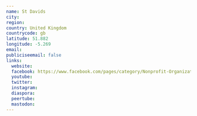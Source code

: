```yaml
---
name: St Davids
city:
region:
country: United Kingdom
countrycode: gb
latitude: 51.882
longitude: -5.269
email:
publiciseemail: false
links:
  website:
  facebook: https://www.facebook.com/pages/category/Nonprofit-Organization/St-Davids-Extinction-Rebellion-108919950442995/
  youtube:
  twitter:
  instagram:
  diaspora:
  peertube:
  mastodon:
---
```

